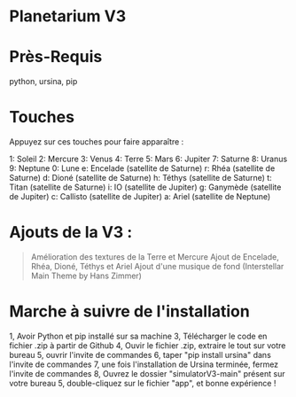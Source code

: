 # Planetarium V3

# Près-Requis 
python, ursina, pip

# Touches

Appuyez sur ces touches pour faire apparaître :

1: Soleil
2: Mercure
3: Venus
4: Terre
5: Mars
6: Jupiter
7: Saturne
8: Uranus
9: Neptune
0: Lune
e: Encelade (satellite de Saturne)
r: Rhéa (satellite de Saturne)
d: Dioné (satellite de Saturne)
h: Téthys (satellite de Saturne)
t: Titan (satellite de Saturne)
i: IO (satellite de Jupiter)
g: Ganymède (satellite de Jupiter)
c: Callisto (satellite de Jupiter)
a: Ariel (satellite de Neptune)

# Ajouts de la V3 :
> Amélioration des textures de la Terre et Mercure
> Ajout de Encelade, Rhéa, Dioné, Téthys et Ariel
> Ajout d'une musique de fond (Interstellar Main Theme by Hans Zimmer)

# Marche à suivre de l'installation

1, Avoir Python et pip installé sur sa machine
3, Télécharger le code en fichier .zip à partir de Github
4, Ouvir le fichier .zip, extraire le tout sur votre bureau
5, ouvrir l'invite de commandes
6, taper "pip install ursina" dans l'invite de commandes
7, une fois l'installation de Ursina terminée, fermez l'invite de commandes
8, Ouvrez le dossier "simulatorV3-main" présent sur votre bureau
5, double-cliquez sur le fichier "app", et bonne expérience !
